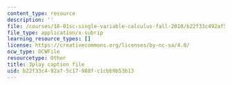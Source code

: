 ```yaml
---
content_type: resource
description: ''
file: /courses/18-01sc-single-variable-calculus-fall-2010/b22f33c492af5c17988fc1cbb9b53b13_9v25gg2qJYE.vtt
file_type: application/x-subrip
learning_resource_types: []
license: https://creativecommons.org/licenses/by-nc-sa/4.0/
ocw_type: OCWFile
resourcetype: Other
title: 3play caption file
uid: b22f33c4-92af-5c17-988f-c1cbb9b53b13
---
```

